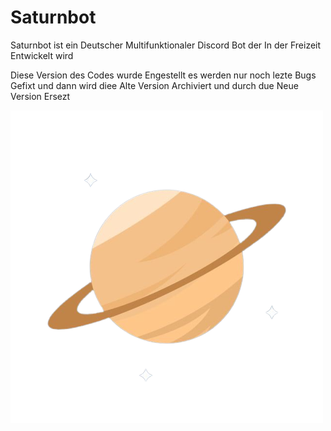 # Saturnbot
Saturnbot ist ein Deutscher Multifunktionaler Discord Bot der In der Freizeit Entwickelt wird

Diese Version des Codes wurde Engestellt es werden nur noch lezte Bugs Gefixt und dann wird diee Alte Version Archiviert und durch due Neue Version Ersezt



![Saturnbot bild](https://github.com/Blue-Gamer48/bilder/blob/main/Saturnbot-Neu.png)

